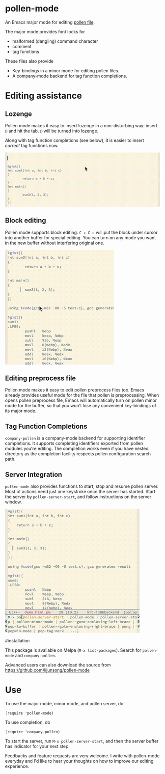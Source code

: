 # pollen-mode

An Emacs major mode for editing [pollen file](http://docs.racket-lang.org/pollen/).

The major mode provides font locks for

- malformed (dangling) command character
- comment
- tag functions

These files also provide

- Key-bindings in a minor mode for editing pollen files.
- A company-mode backend for tag function completions.

# Editing assistance

## Lozenge

Pollen mode makes it easy to insert lozenge in a non-disturbing way:
insert `@` and hit the tab. `@` will be turned into lozenge.

Along with tag function completions (see below), it is easier to
insert *correct* tag functions now.

![Lozenge tag completion](./images/lozenge-tag-completions.gif?raw=true "Lozenge tag completion")

## Block editing

Pollen mode supports block editing. `C-c C-c` will put the block under
cursor into another buffer for special editing. You can turn on any
mode you want in the new buffer without interfering original one.

![Block Editing](./images/block-editing.gif?raw=true "Block Editing")

## Editing preprocess file

Pollen mode makes it easy to edit pollen preprocess files too. Emacs
already provides useful mode for the file that pollen is
preprocessing. When opens pollen preprocess file, Emacs will
automatically turn on pollen minor mode for the buffer, so that you
won't lose any convenient key-bindings of its major mode.

## Tag Function Completions

`company-pollen` is a company-mode backend for supporting identifier
completions. It supports completing identifiers exported from pollen
modules you're editing. The completion works even if you have nested
directory as the completion facility respects pollen configuration
search path.

## Server Integration

`pollen-mode` also provides functions to start, stop and resume pollen
server. Most of actions need just one keystroke once the server has
started. Start the server by `pollen-server-start`, and follow
instructions on the server window.

![Pollen Server](./images/pollen-server.gif?raw=true "Pollen Server")

#installation

This package is available on Melpa (`M-x list-packages`). Search for
`pollen-mode` and `company-pollen`.

Advanced users can also download the source from
https://github.com/lijunsong/pollen-mode

# Use

To use the major mode, minor mode, and pollen server, do

```
(require 'pollen-mode)
```

To use completion, do

```
(require 'company-pollen)
```

To start the server, run `M-x pollen-server-start`, and then the server buffer
has indicator for your next step.

Feedbacks and feature requests are very welcome. I write with pollen-mode
everyday and I'd like to hear your thoughts on how to improve our editing
experience.
